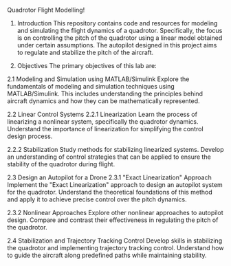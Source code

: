 Quadrotor Flight Modelling!
1. Introduction
This repository contains code and resources for modeling and simulating the flight dynamics of a quadrotor. Specifically, the focus is on controlling the pitch of the quadrotor using a linear model obtained under certain assumptions. The autopilot designed in this project aims to regulate and stabilize the pitch of the aircraft.

2. Objectives
The primary objectives of this lab are:

2.1 Modeling and Simulation using MATLAB/Simulink
Explore the fundamentals of modeling and simulation techniques using MATLAB/Simulink. This includes understanding the principles behind aircraft dynamics and how they can be mathematically represented.

2.2 Linear Control Systems
2.2.1 Linearization
Learn the process of linearizing a nonlinear system, specifically the quadrotor dynamics. Understand the importance of linearization for simplifying the control design process.

2.2.2 Stabilization
Study methods for stabilizing linearized systems. Develop an understanding of control strategies that can be applied to ensure the stability of the quadrotor during flight.

2.3 Design an Autopilot for a Drone
2.3.1 "Exact Linearization" Approach
Implement the "Exact Linearization" approach to design an autopilot system for the quadrotor. Understand the theoretical foundations of this method and apply it to achieve precise control over the pitch dynamics.

2.3.2 Nonlinear Approaches
Explore other nonlinear approaches to autopilot design. Compare and contrast their effectiveness in regulating the pitch of the quadrotor.

2.4 Stabilization and Trajectory Tracking Control
Develop skills in stabilizing the quadrotor and implementing trajectory tracking control. Understand how to guide the aircraft along predefined paths while maintaining stability.
